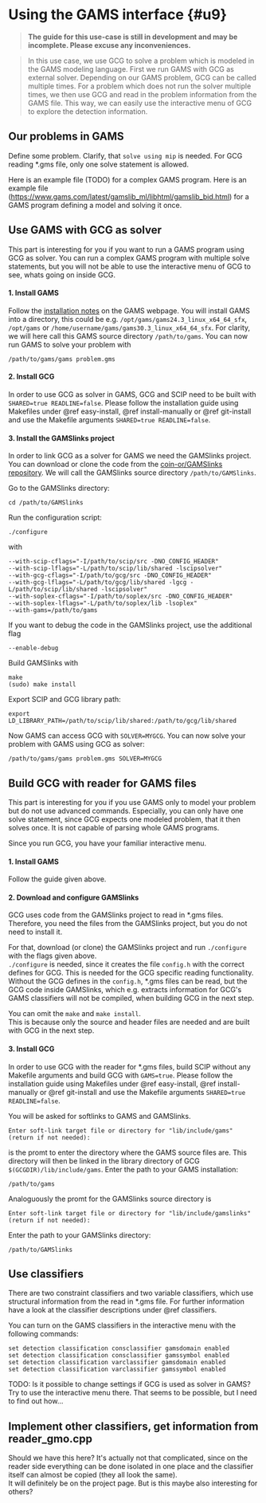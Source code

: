 # Using the GAMS interface {#u9}
> **The guide for this use-case is still in development and may be incomplete. Please excuse any inconveniences.**

> In this use case, we use GCG to solve a problem which is modeled in the GAMS modeling language.
> First we run GAMS with GCG as external solver. Depending on our GAMS problem, GCG can be called multiple times.
> For a problem which does not run the solver multiple times, we then use GCG and read in the problem information
> from the GAMS file. This way, we can easily use the interactive menu of GCG to explore the detection information.

## Our problems in GAMS
Define some problem. Clarify, that `solve using mip` is needed. For GCG reading *.gms file, only one solve statement is allowed.

Here is an example file (TODO) for a complex GAMS program.
Here is an example file (https://www.gams.com/latest/gamslib_ml/libhtml/gamslib_bid.html) for a GAMS program defining a model and solving it once.

## Use GAMS with GCG as solver
This part is interesting for you if you want to run a GAMS program using GCG as solver. You can run a complex GAMS program with multiple solve statements,
but you will not be able to use the interactive menu of GCG to see, whats going on inside GCG.

#### 1. Install GAMS
Follow the [installation notes](https://www.gams.com/latest/docs/UG_UNIX_INSTALL.html) on the GAMS webpage.
You will install GAMS into a directory, this could be e.g. `/opt/gams/gams24.3_linux_x64_64_sfx`, `/opt/gams`
or `/home/username/gams/gams30.3_linux_x64_64_sfx`.
For clarity, we will here call this GAMS source directory `/path/to/gams`.
You can now run GAMS to solve your problem with

    /path/to/gams/gams problem.gms

#### 2. Install GCG
In order to use GCG as solver in GAMS, GCG and SCIP need to be built with `SHARED=true READLINE=false`.
Please follow the installation guide using Makefiles under @ref easy-install, @ref install-manually or @ref git-install and use the Makefile arguments `SHARED=true READLINE=false`.

#### 3. Install the GAMSlinks project
In order to link GCG as a solver for GAMS we need the GAMSlinks project.
You can download or clone the code from the [coin-or/GAMSlinks repository](https://github.com/coin-or/GAMSlinks).
We will call the GAMSlinks source directory `/path/to/GAMSlinks`.

Go to the GAMSlinks directory:

    cd /path/to/GAMSlinks

Run the configuration script:

    ./configure

with

    --with-scip-cflags="-I/path/to/scip/src -DNO_CONFIG_HEADER"
    --with-scip-lflags="-L/path/to/scip/lib/shared -lscipsolver"
    --with-gcg-cflags="-I/path/to/gcg/src -DNO_CONFIG_HEADER"
    --with-gcg-lflags="-L/path/to/gcg/lib/shared -lgcg -L/path/to/scip/lib/shared -lscipsolver"
    --with-soplex-cflags="-I/path/to/soplex/src -DNO_CONFIG_HEADER"
    --with-soplex-lflags="-L/path/to/soplex/lib -lsoplex"
    --with-gams=/path/to/gams

If you want to debug the code in the GAMSlinks project, use the additional flag

    --enable-debug

Build GAMSlinks with

    make
    (sudo) make install

Export SCIP and GCG library path:

    export LD_LIBRARY_PATH=/path/to/scip/lib/shared:/path/to/gcg/lib/shared

Now GAMS can access GCG with `SOLVER=MYGCG`. You can now solve your problem with GAMS using GCG as solver:

    /path/to/gams/gams problem.gms SOLVER=MYGCG


## Build GCG with reader for GAMS files
This part is interesting for you if you use GAMS only to model your problem but do not use advanced commands. Especially, you can only have one solve statement, since GCG expects one modeled problem, that it then solves once. It is not capable of parsing whole GAMS programs.  

Since you run GCG, you have your familiar interactive menu.

#### 1. Install GAMS
Follow the guide given above.

#### 2. Download and configure GAMSlinks
GCG uses code from the GAMSlinks project to read in *.gms files. Therefore, you need the files from the GAMSlinks project, but you do not need to install it.

For that, download (or clone) the GAMSlinks project and run `./configure` with the flags given above.  
`./configure` is needed, since it creates the file `config.h` with the correct defines for GCG. This is needed for the GCG specific reading functionality. Without the GCG defines in the `config.h`, *.gms files can be read, but the GCG code inside GAMSlinks, which e.g. extracts information for GCG's GAMS classifiers will not be compiled, when building GCG in the next step.

You can omit the `make` and `make install`.  
This is because only the source and header files are needed and are built with GCG in the next step.

#### 3. Install GCG
In order to use GCG with the reader for *.gms files, build SCIP without any Makefile arguments and build GCG with `GAMS=true`.
Please follow the installation guide using Makefiles under @ref easy-install, @ref install-manually or @ref git-install and use the Makefile arguments `SHARED=true READLINE=false`.

You will be asked for softlinks to GAMS and GAMSlinks.

    Enter soft-link target file or directory for "lib/include/gams" (return if not needed):

is the promt to enter the directory where the GAMS source files are. This directory will then be linked in the library directory of GCG `$(GCGDIR)/lib/include/gams`. Enter the path to your GAMS installation:

    /path/to/gams

Analoguously the promt for the GAMSlinks source directory is

    Enter soft-link target file or directory for "lib/include/gamslinks" (return if not needed):

Enter the path to your GAMSlinks directory:

    /path/to/GAMSlinks


## Use classifiers
There are two constraint classifiers and two variable classifiers, which use structural information from the read in *.gms file. For further information have a look at the classifier descriptions under @ref classifiers.

You can turn on the GAMS classifiers in the interactive menu with the following commands:

    set detection classification consclassifier gamsdomain enabled
    set detection classification consclassifier gamssymbol enabled
    set detection classification varclassifier gamsdomain enabled
    set detection classification varclassifier gamssymbol enabled

TODO: Is it possible to change settings if GCG is used as solver in GAMS? Try to use the interactive menu there. That seems to be possible, but I need to find out how...

## Implement other classifiers, get information from reader_gmo.cpp
Should we have this here? It's actually not that complicated, since on the reader side everything can be done isolated in one place and the classifier itself can almost be copied (they all look the same).  
It will definitely be on the project page. But is this maybe also interesting for others?

